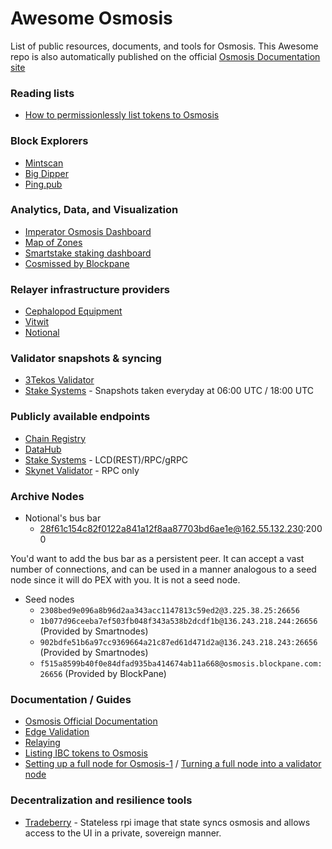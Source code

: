 # Awesome Osmosis
List of public resources, documents, and tools for Osmosis. This Awesome repo is also automatically published on the official [Osmosis Documentation site](https://docs.osmosis.zone/awesome/)

### Reading lists
- [How to permissionlessly list tokens to Osmosis](./guides/token-listing.md)

### Block Explorers
- [Mintscan](https://mintscan.io/osmosis)
- [Big Dipper](https://osmosis.bigdipper.live)
- [Ping.pub](https://ping.pub/osmosis)

### Analytics, Data, and Visualization
- [Imperator Osmosis Dashboard](https://osmosis.imperator.co/)
- [Map of Zones](https://mapofzones.com)
- [Smartstake staking dashboard](https://osmosis.smartstake.io/)
- [Cosmissed by Blockpane](https://github.com/blockpane/cosmissed)

### Relayer infrastructure providers
- [Cephalopod Equipment](https://cephalopod.equipment/)
- [Vitwit](https://www.vitwit.com/)
- [Notional](https://github.com/faddat/notional)

### Validator snapshots & syncing
- [3Tekos Validator](https://3tekos.fr/#Archives)
- [Stake Systems](https://www.notion.so/Stake-Systems-LCD-RPC-gRPC-Instances-04a99a9a9aa14247a42944931eec7024) - Snapshots taken everyday at 06:00 UTC / 18:00 UTC

### Publicly available endpoints
- [Chain Registry](https://github.com/cosmos/chain-registry)
- [DataHub](https://datahub.figment.io)
- [Stake Systems](https://www.notion.so/Stake-Systems-LCD-RPC-gRPC-Instances-04a99a9a9aa14247a42944931eec7024) - LCD(REST)/RPC/gRPC
- [Skynet Validator](http://202.61.192.186:26657/status) - RPC only

### Archive Nodes
- Notional's bus bar
  - 28f61c154c82f0122a841a12f8aa87703bd6ae1e@162.55.132.230:2000

You'd want to add the bus bar as a persistent peer. It can accept a vast number of connections, and can be used in a manner analogous to a seed node since it will do PEX with you.  It is not a seed node. 

- Seed nodes
  - `2308bed9e096a8b96d2aa343acc1147813c59ed2@3.225.38.25:26656`
  - `1b077d96ceeba7ef503fb048f343a538b2dcdf1b@136.243.218.244:26656` (Provided by Smartnodes)
  - `902bdfe51b6a97cc9369664a21c87ed61d471d2a@136.243.218.243:26656` (Provided by Smartnodes)
  - `f515a8599b40f0e84dfad935ba414674ab11a668@osmosis.blockpane.com:26656` (Provided by BlockPane)


### Documentation / Guides
- [Osmosis Official Documentation](https://docs.osmosis.zone)
- [Edge Validation](https://whimsical.com/validatron-PbUypC8tVMU8DxCFNLdDFu)
- [Relaying](https://github.com/faddat/notional)
- [Listing IBC tokens to Osmosis](./guides/token-listing.md)
- [Setting up a full node for Osmosis-1](https://catboss.medium.com/cat-boss-setting-up-a-fullnode-for-osmosis-osmosis-1-5f9752460f8f) / [Turning a full node into a validator node](https://catboss.medium.com/turning-a-full-node-in-to-a-validator-node-osmosis-1-36f3358f2412)

### Decentralization and resilience tools
- [Tradeberry](https://github.com/faddat/tradeberry) - Stateless rpi image that state syncs osmosis and allows access to the UI in a private, sovereign manner.
